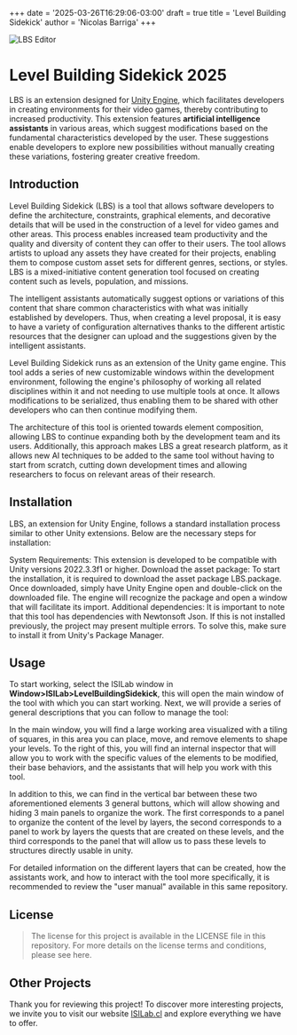 +++
date = '2025-03-26T16:29:06-03:00'
draft = true
title = 'Level Building Sidekick'
author = 'Nicolas Barriga'
+++

![LBS Editor](/images/lbs_01.png "Map Generated Using LBS")


# Level Building Sidekick 2025

LBS is an extension designed for [Unity Engine](https://unity.com), which facilitates developers in creating environments for their video games, thereby contributing to increased productivity. This extension features **artificial intelligence assistants** in various areas, which suggest modifications based on the fundamental characteristics developed by the user. These suggestions enable developers to explore new possibilities without manually creating these variations, fostering greater creative freedom.

## Introduction

Level Building Sidekick (LBS) is a tool that allows software developers to define the architecture, constraints, graphical elements, and decorative details that will be used in the construction of a level for video games and other areas. This process enables increased team productivity and the quality and diversity of content they can offer to their users. The tool allows artists to upload any assets they have created for their projects, enabling them to compose custom asset sets for different genres, sections, or styles. LBS is a mixed-initiative content generation tool focused on creating content such as levels, population, and missions.

The intelligent assistants automatically suggest options or variations of this content that share common characteristics with what was initially established by developers. Thus, when creating a level proposal, it is easy to have a variety of configuration alternatives thanks to the different artistic resources that the designer can upload and the suggestions given by the intelligent assistants.

Level Building Sidekick runs as an extension of the Unity game engine. This tool adds a series of new customizable windows within the development environment, following the engine's philosophy of working all related disciplines within it and not needing to use multiple tools at once. It allows modifications to be serialized, thus enabling them to be shared with other developers who can then continue modifying them.

The architecture of this tool is oriented towards element composition, allowing LBS to continue expanding both by the development team and its users. Additionally, this approach makes LBS a great research platform, as it allows new AI techniques to be added to the same tool without having to start from scratch, cutting down development times and allowing researchers to focus on relevant areas of their research.

## Installation
LBS, an extension for Unity Engine, follows a standard installation process similar to other Unity extensions. Below are the necessary steps for installation:

System Requirements: This extension is developed to be compatible with Unity versions 2022.3.3f1 or higher.
Download the asset package: To start the installation, it is required to download the asset package LBS.package. Once downloaded, simply have Unity Engine open and double-click on the downloaded file. The engine will recognize the package and open a window that will facilitate its import.
Additional dependencies: It is important to note that this tool has dependencies with Newtonsoft Json. If this is not installed previously, the project may present multiple errors. To solve this, make sure to install it from Unity's Package Manager.

## Usage
To start working, select the ISILab window in **Window>ISILab>LevelBuildingSidekick**, this will open the main window of the tool with which you can start working. Next, we will provide a series of general descriptions that you can follow to manage the tool:

In the main window, you will find a large working area visualized with a tiling of squares, in this area you can place, move, and remove elements to shape your levels. To the right of this, you will find an internal inspector that will allow you to work with the specific values of the elements to be modified, their base behaviors, and the assistants that will help you work with this tool.

In addition to this, we can find in the vertical bar between these two aforementioned elements 3 general buttons, which will allow showing and hiding 3 main panels to organize the work. The first corresponds to a panel to organize the content of the level by layers, the second corresponds to a panel to work by layers the quests that are created on these levels, and the third corresponds to the panel that will allow us to pass these levels to structures directly usable in unity.

For detailed information on the different layers that can be created, how the assistants work, and how to interact with the tool more specifically, it is recommended to review the "user manual" available in this same repository.

## License
>The license for this project is available in the LICENSE file in this repository. For more details on the license terms and conditions, please see here.

## Other Projects
Thank you for reviewing this project! To discover more interesting projects, we invite you to visit our website [ISILab.cl](https://isilab.utalca.cl) and explore everything we have to offer.